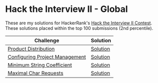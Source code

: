 # Hack the Interview II - Global
These are my solutions for HackerRank's [Hack the Interview II Contest](https://www.hackerrank.com/contests/hack-the-interview-ii-global/challenges). These solutions placed within the top 100 submissions (2nd percentile). 

| Challenge | Solution |
| --------- | -------- |
| [Product Distribution](https://www.hackerrank.com/contests/hack-the-interview-ii-global/challenges/distribution-in-m-bins) | [Solution](https://github.com/TomBombadilV/hack-the-interview-ii/blob/master/product-distribution.py) |
| [Configuring Project Management](https://www.hackerrank.com/contests/hack-the-interview-ii-global/challenges/yashs-party) | [Solution](https://github.com/TomBombadilV/hack-the-interview-ii/blob/master/configuring-project-management.py) |
| [Minimum String Coefficient](https://www.hackerrank.com/contests/hack-the-interview-ii-global/challenges/flipped-beauty) | [Solution](https://github.com/TomBombadilV/hack-the-interview-ii/blob/master/minimum-string-coefficient.py) |
| [Maximal Char Requests](https://www.hackerrank.com/contests/hack-the-interview-ii-global/challenges/maximal-char-requests) | [Solution](https://github.com/TomBombadilV/hack-the-interview-ii/blob/master/maximal-char-requests.py) |
